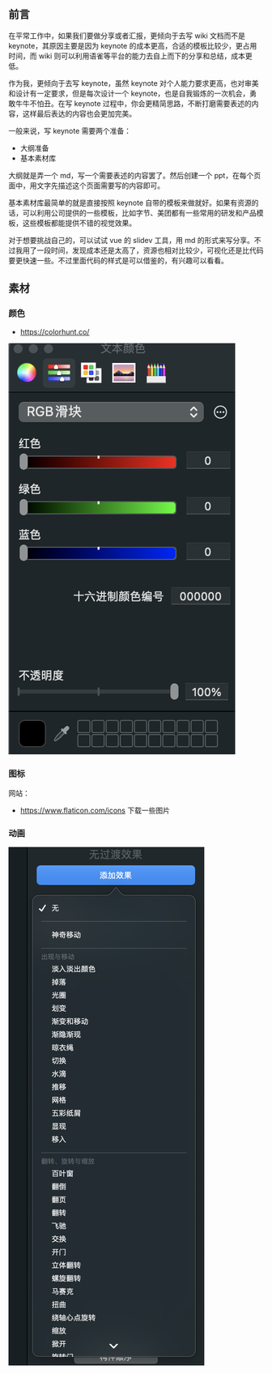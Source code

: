 ## 前言
在平常工作中，如果我们要做分享或者汇报，更倾向于去写 wiki 文档而不是 keynote，其原因主要是因为
keynote 的成本更高，合适的模板比较少，更占用时间，而 wiki 则可以利用语雀等平台的能力去自上而下的分享和总结，成本更低。

作为我，更倾向于去写 keynote，虽然 keynote 对个人能力要求更高，也对审美和设计有一定要求，但是每次设计一个 keynote，也是自我锻炼的一次机会，勇敢牛牛不怕丑。在写 keynote 过程中，你会更精简思路，不断打磨需要表述的内容，这样最后表达的内容也会更加完美。

一般来说，写 keynote 需要两个准备：
* 大纲准备
* 基本素材库

大纲就是弄一个 md，写一个需要表述的内容罢了。然后创建一个 ppt，在每个页面中，用文字先描述这个页面需要写的内容即可。

基本素材库最简单的就是直接按照 keynote 自带的模板来做就好。如果有资源的话，可以利用公司提供的一些模板，比如字节、美团都有一些常用的研发和产品模板，这些模板都能提供不错的视觉效果。

对于想要挑战自己的，可以试试 vue 的 slidev 工具，用 md 的形式来写分享。不过我用了一段时间，发现成本还是太高了，资源也相对比较少，可视化还是比代码要更快速一些。不过里面代码的样式是可以借鉴的，有兴趣可以看看。


## 素材

### 颜色
- https://colorhunt.co/

![](./images/color.png)

### 图标

网站：
- https://www.flaticon.com/icons 下载一些图片


### 动画
![](./images/animation.png)